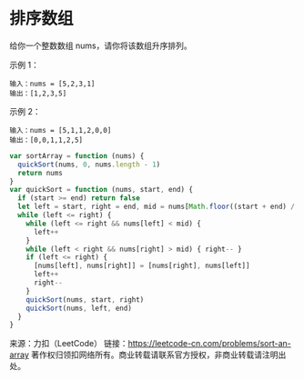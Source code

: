 # 排序数组

给你一个整数数组 nums，请你将该数组升序排列。

示例 1：

```
输入：nums = [5,2,3,1]
输出：[1,2,3,5]
```

示例 2：

```
输入：nums = [5,1,1,2,0,0]
输出：[0,0,1,1,2,5]
```

```js
var sortArray = function (nums) {
  quickSort(nums, 0, nums.length - 1)
  return nums
}
var quickSort = function (nums, start, end) {
  if (start >= end) return false
  let left = start, right = end, mid = nums[Math.floor((start + end) / 2)]
  while (left <= right) {
    while (left <= right && nums[left] < mid) {
      left++
    }
    while (left < right && nums[right] > mid) { right-- }
    if (left <= right) {
      [nums[left], nums[right]] = [nums[right], nums[left]]
      left++
      right--
    }
    quickSort(nums, start, right)
    quickSort(nums, left, end)
  }
}
```

来源：力扣（LeetCode）
链接：<https://leetcode-cn.com/problems/sort-an-array>
著作权归领扣网络所有。商业转载请联系官方授权，非商业转载请注明出处。
